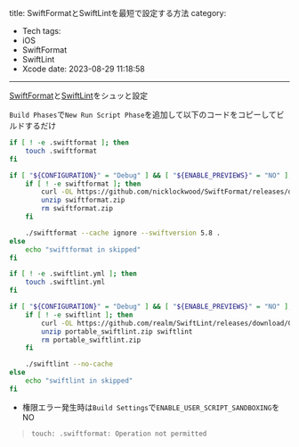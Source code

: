 title: SwiftFormatとSwiftLintを最短で設定する方法
category:
  - Tech
tags:
  - iOS
  - SwiftFormat
  - SwiftLint
  - Xcode
date: 2023-08-29 11:18:58
---
[SwiftFormat](https://github.com/nicklockwood/SwiftFormat)と[SwiftLint](https://github.com/realm/SwiftLint)をシュッと設定

`Build Phases`で`New Run Script Phase`を追加して以下のコードをコピーしてビルドするだけ

```sh
if [ ! -e .swiftformat ]; then
    touch .swiftformat
fi

if [ "${CONFIGURATION}" = "Debug" ] && [ "${ENABLE_PREVIEWS}" = "NO" ]; then
    if [ ! -e swiftformat ]; then
        curl -OL https://github.com/nicklockwood/SwiftFormat/releases/download/0.52.2/swiftformat.zip
        unzip swiftformat.zip
        rm swiftformat.zip
    fi

    ./swiftformat --cache ignore --swiftversion 5.8 .
else 
    echo "swiftformat in skipped"
fi

if [ ! -e .swiftlint.yml ]; then
    touch .swiftlint.yml
fi

if [ "${CONFIGURATION}" = "Debug" ] && [ "${ENABLE_PREVIEWS}" = "NO" ]; then
    if [ ! -e swiftlint ]; then
        curl -OL https://github.com/realm/SwiftLint/releases/download/0.52.4/portable_swiftlint.zip
        unzip portable_swiftlint.zip swiftlint
        rm portable_swiftlint.zip
    fi

    ./swiftlint --no-cache
else 
    echo "swiftlint in skipped"
fi
```

- 権限エラー発生時は`Build Settings`で`ENABLE_USER_SCRIPT_SANDBOXING`をNO

> `touch: .swiftformat: Operation not permitted`


